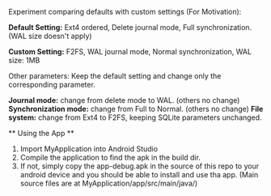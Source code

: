Experiment comparing defaults with custom settings (For Motivation):

**Default Setting:** Ext4 ordered, Delete journal mode, Full synchronization. (WAL size doesn't apply)

**Custom Setting:** F2FS, WAL journal mode, Normal synchronization, WAL size: 1MB

Other parameters: Keep the default setting and change only the corresponding parameter.

**Journal mode:** change from delete mode to WAL. (others no change)
**Synchronization mode:** change from Full to Normal. (others no change)
**File system:** change from Ext4 to F2FS, keeping SQLite parameters unchanged.


** Using the App **

1. Import MyApplication into Android Studio
2. Compile the application to find the apk in the build dir.
3. If not, simply copy the app-debug.apk in the source of this repo to your android device and you should be able to install and use tha app.
(Main source files are at MyApplication/app/src/main/java/)